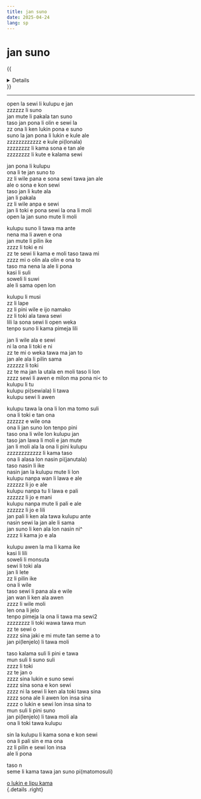 ```yaml
---
title: jan suno
date: 2025-04-24
lang: sp
---
```


# jan suno

{{<details title="sona namako">}}
_tenpo pana la_ suno nanpa mute2 tu-wan lon mun nanpa tu-tu lon sike nanpa owe mute2 wan  
_ante nanpa+pini la_ suno nanpa luka-luka la mun nanpa luka tu-wan la sike nanpa owe mute2 luka  
_kon lipu la_ toki mun nanpa open lon lipu te ma suno to
{{</details>}}

---

open la sewi li kulupu e jan  
zzzzzz li suno  
jan mute li pakala tan suno  
taso jan pona li olin e sewi la  
zz ona li ken lukin pona e suno  
suno la jan pona li lukin e kule ale  
zzzzzzzzzzzz e kule pi(lonala)  
zzzzzzzz li kama sona e tan ale  
zzzzzzzz li kute e kalama sewi  

jan pona li kulupu  
ona li te jan suno to  
zz li wile pana e sona sewi tawa jan ale  
ale o sona e kon sewi  
taso jan li kute ala  
jan li pakala  
zz li wile anpa e sewi  
jan li toki e pona sewi la ona li moli  
open la jan suno mute li moli  

kulupu suno li tawa ma ante  
nena ma li awen e ona  
jan mute li pilin ike  
zzzz li toki e ni  
zz te sewi li kama e moli taso tawa mi  
zzzz mi o olin ala olin e ona to  
taso ma nena la ale li pona  
kasi li suli  
soweli li suwi  
ale li sama open lon  

kulupu li musi  
zz li lape  
zz li pini wile e ijo namako  
zz li toki ala tawa sewi  
lili la sona sewi li open weka  
tenpo suno li kama pimeja lili  

jan li wile ala e sewi  
ni la ona li toki e ni  
zz te mi o weka tawa ma jan to  
jan ale ala li pilin sama  
zzzzzz li toki  
zz te ma jan la utala en moli taso li lon  
zzzz sewi li awen e milon ma pona ni< to  
kulupu li tu  
kulupu pi(sewiala) li tawa  
kulupu sewi li awen  

kulupu tawa la ona li lon ma tomo suli  
ona li toki e tan ona  
zzzzzz e wile ona  
ona li jan suno lon tenpo pini  
taso ona li wile lon kulupu jan  
taso jan lawa li moli e jan mute  
jan li moli ala la ona li pini kulupu  
zzzzzzzzzzzz li kama taso  
ona li alasa lon nasin pi(janutala)  
taso nasin li ike  
nasin jan la kulupu mute li lon  
kulupu nanpa wan li lawa e ale  
zzzzzz li jo e ale  
kulupu nanpa tu li lawa e pali  
zzzzzz li jo e mani  
kulupu nanpa mute li pali e ale  
zzzzzz li jo e lili  
jan pali li ken ala tawa kulupu ante  
nasin sewi la jan ale li sama  
jan suno li ken ala lon nasin ni^  
zzzz li kama jo e ala  

kulupu awen la ma li kama ike  
kasi li lili  
soweli li monsuta  
sewi li toki ala  
jan li lete  
zz li pilin ike  
ona li wile  
taso sewi li pana ala e wile  
jan wan li ken ala awen  
zzzz li wile moli  
len ona li jelo  
tenpo pimeja la ona li tawa ma sewi2  
zzzzzzzz li toki wawa tawa mun  
zz te sewi o  
zzzz sina jaki e mi mute tan seme a to  
jan pi(lenjelo) li tawa moli  

taso kalama suli li pini e tawa  
mun suli li suno suli   
zzzz li toki  
zz te jan o  
zzzz sina lukin e suno sewi  
zzzz sina sona e kon sewi  
zzzz ni la sewi li ken ala toki tawa sina  
zzzz sona ale li awen lon insa sina  
zzzz o lukin e sewi lon insa sina to  
mun suli li pini suno  
jan pi(lenjelo) li tawa moli ala  
ona li toki tawa kulupu  

sin la kulupu li kama sona e kon sewi  
ona li pali sin e ma ona  
zz li pilin e sewi lon insa  
ale li pona  

taso n  
seme li kama tawa jan suno pi(matomosuli)  

[o lukin e lipu kama](../ma-tomo)  
{.details .right}

